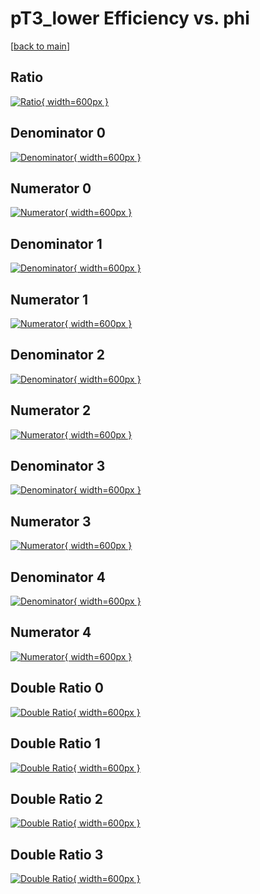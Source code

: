 # pT3_lower Efficiency vs. phi

[[back to main](./)]



## Ratio

[![Ratio](../mtv/var/pT3_lower_vtr_211_0_eff_phi.png){ width=600px }](../mtv/var/pT3_lower_vtr_211_0_eff_phi.pdf)

## Denominator 0

[![Denominator](../mtv/den/pT3_lower_vtr_211_0_eff_phi_den0.png){ width=600px }](../mtv/den/pT3_lower_vtr_211_0_eff_phi_den0.pdf)

## Numerator 0

[![Numerator](../mtv/num/pT3_lower_vtr_211_0_eff_phi_num0.png){ width=600px }](../mtv/num/pT3_lower_vtr_211_0_eff_phi_num0.pdf)

## Denominator 1

[![Denominator](../mtv/den/pT3_lower_vtr_211_0_eff_phi_den1.png){ width=600px }](../mtv/den/pT3_lower_vtr_211_0_eff_phi_den1.pdf)

## Numerator 1

[![Numerator](../mtv/num/pT3_lower_vtr_211_0_eff_phi_num1.png){ width=600px }](../mtv/num/pT3_lower_vtr_211_0_eff_phi_num1.pdf)

## Denominator 2

[![Denominator](../mtv/den/pT3_lower_vtr_211_0_eff_phi_den2.png){ width=600px }](../mtv/den/pT3_lower_vtr_211_0_eff_phi_den2.pdf)

## Numerator 2

[![Numerator](../mtv/num/pT3_lower_vtr_211_0_eff_phi_num2.png){ width=600px }](../mtv/num/pT3_lower_vtr_211_0_eff_phi_num2.pdf)

## Denominator 3

[![Denominator](../mtv/den/pT3_lower_vtr_211_0_eff_phi_den3.png){ width=600px }](../mtv/den/pT3_lower_vtr_211_0_eff_phi_den3.pdf)

## Numerator 3

[![Numerator](../mtv/num/pT3_lower_vtr_211_0_eff_phi_num3.png){ width=600px }](../mtv/num/pT3_lower_vtr_211_0_eff_phi_num3.pdf)

## Denominator 4

[![Denominator](../mtv/den/pT3_lower_vtr_211_0_eff_phi_den4.png){ width=600px }](../mtv/den/pT3_lower_vtr_211_0_eff_phi_den4.pdf)

## Numerator 4

[![Numerator](../mtv/num/pT3_lower_vtr_211_0_eff_phi_num4.png){ width=600px }](../mtv/num/pT3_lower_vtr_211_0_eff_phi_num4.pdf)

## Double Ratio 0

[![Double Ratio](../mtv/ratio/pT3_lower_vtr_211_0_eff_phi_ratio0.png){ width=600px }](../mtv/ratio/pT3_lower_vtr_211_0_eff_phi_ratio0.pdf)

## Double Ratio 1

[![Double Ratio](../mtv/ratio/pT3_lower_vtr_211_0_eff_phi_ratio1.png){ width=600px }](../mtv/ratio/pT3_lower_vtr_211_0_eff_phi_ratio1.pdf)

## Double Ratio 2

[![Double Ratio](../mtv/ratio/pT3_lower_vtr_211_0_eff_phi_ratio2.png){ width=600px }](../mtv/ratio/pT3_lower_vtr_211_0_eff_phi_ratio2.pdf)

## Double Ratio 3

[![Double Ratio](../mtv/ratio/pT3_lower_vtr_211_0_eff_phi_ratio3.png){ width=600px }](../mtv/ratio/pT3_lower_vtr_211_0_eff_phi_ratio3.pdf)

